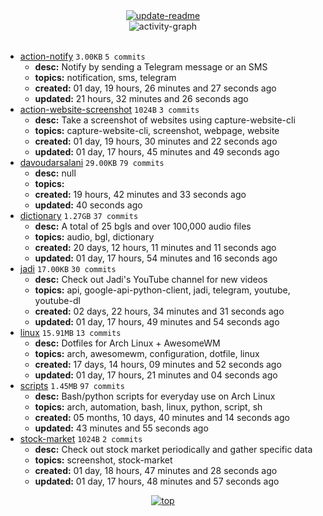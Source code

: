 <div align="center">
<a href="https://github.com/davoudarsalani/davoudarsalani/actions/workflows/update-readme.yml">
<img alt="update-readme" src="https://github.com/davoudarsalani/davoudarsalani/actions/workflows/update-readme.yml/badge.svg">
</a>
</div>
<div align="center">
<img alt="activity-graph" src="https://activity-graph.herokuapp.com/graph?username=davoudarsalani&custom_title=Joined%2002%20years,%2007%20months,%2027%20days,%2023%20hours,%2016%20minutes%20and%2034%20seconds%20ago&hide_border=true&theme=react-dark"></div>
<br>

* [action-notify](https://github.com/davoudarsalani/action-notify) `3.00KB` `5 commits`
	+ __desc:__ Notify by sending a Telegram message or an SMS
	+ __topics:__ notification, sms, telegram
	+ __created:__ 01 day, 19 hours, 26 minutes and 27 seconds ago
	+ __updated:__ 21 hours, 32 minutes and 26 seconds ago
* [action-website-screenshot](https://github.com/davoudarsalani/action-website-screenshot) `1024B` `3 commits`
	+ __desc:__ Take a screenshot of websites using capture-website-cli
	+ __topics:__ capture-website-cli, screenshot, webpage, website
	+ __created:__ 01 day, 19 hours, 30 minutes and 22 seconds ago
	+ __updated:__ 01 day, 17 hours, 45 minutes and 49 seconds ago
* [davoudarsalani](https://github.com/davoudarsalani/davoudarsalani) `29.00KB` `79 commits`
	+ __desc:__ null
	+ __topics:__ 
	+ __created:__ 19 hours, 42 minutes and 33 seconds ago
	+ __updated:__ 40 seconds ago
* [dictionary](https://github.com/davoudarsalani/dictionary) `1.27GB` `37 commits`
	+ __desc:__ A total of 25 bgls and over 100,000 audio files
	+ __topics:__ audio, bgl, dictionary
	+ __created:__ 20 days, 12 hours, 11 minutes and 11 seconds ago
	+ __updated:__ 01 day, 17 hours, 54 minutes and 16 seconds ago
* [jadi](https://github.com/davoudarsalani/jadi) `17.00KB` `30 commits`
	+ __desc:__ Check out Jadi's YouTube channel for new videos
	+ __topics:__ api, google-api-python-client, jadi, telegram, youtube, youtube-dl
	+ __created:__ 02 days, 22 hours, 34 minutes and 31 seconds ago
	+ __updated:__ 01 day, 17 hours, 49 minutes and 54 seconds ago
* [linux](https://github.com/davoudarsalani/linux) `15.91MB` `13 commits`
	+ __desc:__ Dotfiles for Arch Linux + AwesomeWM
	+ __topics:__ arch, awesomewm, configuration, dotfile, linux
	+ __created:__ 17 days, 14 hours, 09 minutes and 52 seconds ago
	+ __updated:__ 01 day, 17 hours, 21 minutes and 04 seconds ago
* [scripts](https://github.com/davoudarsalani/scripts) `1.45MB` `97 commits`
	+ __desc:__ Bash/python scripts for everyday use on Arch Linux
	+ __topics:__ arch, automation, bash, linux, python, script, sh
	+ __created:__ 05 months, 10 days, 40 minutes and 14 seconds ago
	+ __updated:__ 43 minutes and 55 seconds ago
* [stock-market](https://github.com/davoudarsalani/stock-market) `1024B` `2 commits`
	+ __desc:__ Check out stock market periodically and gather specific data
	+ __topics:__ screenshot, stock-market
	+ __created:__ 01 day, 18 hours, 47 minutes and 28 seconds ago
	+ __updated:__ 01 day, 17 hours, 48 minutes and 57 seconds ago
<div align="center">
<a href='https://github.com/davoudarsalani/davoudarsalani#readme'>
<img alt='top' src='https://img.shields.io/badge/TOP-grey'>
</a>
</div>
